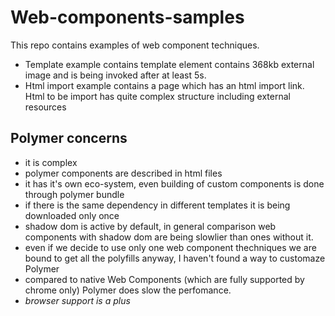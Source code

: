 # Web-components-samples

This repo contains examples of web component techniques.

- Template example contains template element contains 368kb external image and is being invoked after at least 5s.
- Html import example contains a page which has an html import link. Html to be import has quite complex structure including external resources


## Polymer concerns
- it is complex
- polymer components are described in html files
- it has it's own eco-system, even building of custom components is done through polymer bundle
- if there is the same dependency in different templates it is being downloaded only once
- shadow dom is active by default, in general comparison web components with shadow dom are being slowlier than ones without it. 
- even if we decide to use only one web component thechniques we are bound to get all the polyfills anyway, I haven't found a way to customaze Polymer
- compared to native Web Components (which are fully supported by chrome only) Polymer does slow the perfomance.
- *browser support is a plus*
